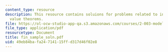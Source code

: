 ```yaml
---
content_type: resource
description: This resource contains soluions for problems related to initial and final
  value theorems.
file: https://ol-ocw-studio-app-qa.s3.amazonaws.com/courses/2-003-modeling-dynamics-and-control-i-spring-2005/49eb84bafa24714115ffd317d46f02e8_fin_sample_soln.pdf
file_type: application/pdf
resourcetype: Document
title: fin_sample_soln.pdf
uid: 49eb84ba-fa24-7141-15ff-d317d46f02e8
---
```

